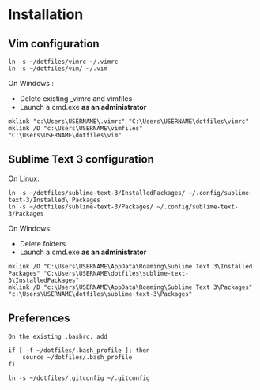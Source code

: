 # Installation

## Vim configuration

    ln -s ~/dotfiles/vimrc ~/.vimrc
    ln -s ~/dotfiles/vim/ ~/.vim

On Windows :
* Delete existing _vimrc and vimfiles
* Launch a cmd.exe **as an administrator**

<b></b>

    mklink "c:\Users\USERNAME\.vimrc" "C:\Users\USERNAME\dotfiles\vimrc"
    mklink /D "c:\Users\USERNAME\vimfiles" "C:\Users\USERNAME\dotfiles\vim"

## Sublime Text 3 configuration

On Linux:

    ln -s ~/dotfiles/sublime-text-3/InstalledPackages/ ~/.config/sublime-text-3/Installed\ Packages
    ln -s ~/dotfiles/sublime-text-3/Packages/ ~/.config/sublime-text-3/Packages

On Windows:
* Delete folders
* Launch a cmd.exe **as an administrator**

<b></b>

    mklink /D "C:\Users\USERNAME\AppData\Roaming\Sublime Text 3\Installed Packages" "C:\Users\USERNAME\dotfiles\sublime-text-3\InstalledPackages"
    mklink /D "c:\Users\USERNAME\AppData\Roaming\Sublime Text 3\Packages" "c:\Users\USERNAME\dotfiles\sublime-text-3\Packages"

## Preferences

    On the existing .bashrc, add

    if [ -f ~/dotfiles/.bash_profile ]; then
        source ~/dotfiles/.bash_profile
    fi

    ln -s ~/dotfiles/.gitconfig ~/.gitconfig
